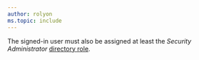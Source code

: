```yaml
---
author: rolyon
ms.topic: include
---
```


The signed-in user must also be assigned at least the *Security Administrator* [directory role](/azure/active-directory/roles/permissions-reference).